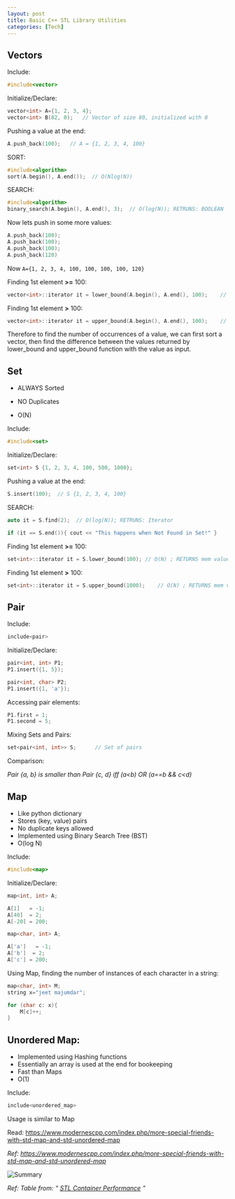 ```yaml
---
layout: post
title: Basic C++ STL Library Utilities
categories: [Tech]
---
```


## Vectors

Include:

```c++
#include<vector>
```

Initialize/Declare:

```c++
vector<int> A={1, 2, 3, 4};
vector<int> B(82, 0);	// Vector of size 80, initialized with 0
```

Pushing a value at the end:

```c++
A.push_back(100);	// A = {1, 2, 3, 4, 100}
```

SORT:

```c++
#include<algorithm>
sort(A.begin(), A.end());  // O(Nlog(N))
```

SEARCH:

```c++
#include<algorithm>
binary_search(A.begin(), A.end(), 3);  // O(log(N)); RETRUNS: BOOLEAN
```

Now lets push in some more values:

```c++
A.push_back(100);
A.push_back(100);
A.push_back(100);
A.push_back(120)
```

Now `A={1, 2, 3, 4, 100, 100, 100, 100, 120}`



Finding 1st element **>=** 100:

```c++
vector<int>::iterator it = lower_bound(A.begin(), A.end(), 100);	// O(N) ; RETURNS mem value of 1st 100
```

Finding 1st element **>** 100:

```c++
vector<int>::iterator it = upper_bound(A.begin(), A.end(), 100);	// O(N) ; RETURNS mem value of 120
```



Therefore to find the number of occurrences of a value, we can first sort a vector, then find the difference between the values returned by lower_bound and upper_bound function with the value as input.



## Set

- ALWAYS Sorted

- NO Duplicates

- O(N)

Include:

```c++
#include<set>
```

Initialize/Declare:

```c++
set<int> S {1, 2, 3, 4, 100, 500, 1000};
```

Pushing a value at the end:

```c++
S.insert(100);	// S {1, 2, 3, 4, 100}
```

SEARCH:

```c++
auto it = S.find(2);  // O(log(N)); RETRUNS: Iterator

if (it == S.end()){ cout << "This happens when Not Found in Set!" }
```

Finding 1st element **>=** 100:

```c++
set<int>::iterator it = S.lower_bound(100);	// O(N) ; RETURNS mem value of 100
```

Finding 1st element **>** 100:

```c++
set<int>::iterator it = S.upper_bound(1000);	// O(N) ; RETURNS mem value of 1000
```



## Pair

Include:

```c++
include<pair>
```

Initialize/Declare:

```c++
pair<int, int> P1;
P1.insert({1, 5});

pair<int, char> P2;
P1.insert({1, 'a'});
```

Accessing pair elements:

```c++
P1.first = 1;
P1.second = 5;
```



Mixing Sets and Pairs:

```c++
set<pair<int, int>> S; 		// Set of pairs
```

Comparison:

*Pair {a, b} is smaller than Pair {c, d} iff (a<b) OR (a==b && c<d)*



## Map

- Like python dictionary
- Stores (key, value) pairs
- No duplicate keys allowed
- Implemented using Binary Search Tree (BST)
- O(log N)

Include:

```c++
#include<map>
```

Initialize/Declare:

```c++
map<int, int> A;

A[1]   = -1;
A[40]  = 2;
A[-20] = 200;

map<char, int> A;

A['a']   = -1;
A['b']  = 2;
A['c'] = 200;
```



Using Map, finding the number of instances of each character in a string:

```c++
map<char, int> M;
string x="jeet majumdar";

for (char c: x){
    M[c]++;
}
```



## Unordered Map:

- Implemented using Hashing functions
- Essentially an array is used at the end for bookeeping
- Fast than Maps
- O(1) 

Include:

```c++
include<unordered_map>
```

Usage is similar to Map

Read: https://www.modernescpp.com/index.php/more-special-friends-with-std-map-and-std-unordered-map

*Ref: https://www.modernescpp.com/index.php/more-special-friends-with-std-map-and-std-unordered-map*

![Summary](https://miro.medium.com/max/700/1*2vTAptn2X3HFr7iV_rkwPA.png)

*Ref: Table from: “ [STL Container Performance](https://john-ahlgren.blogspot.com/2013/10/stl-container-performance.html) ”*